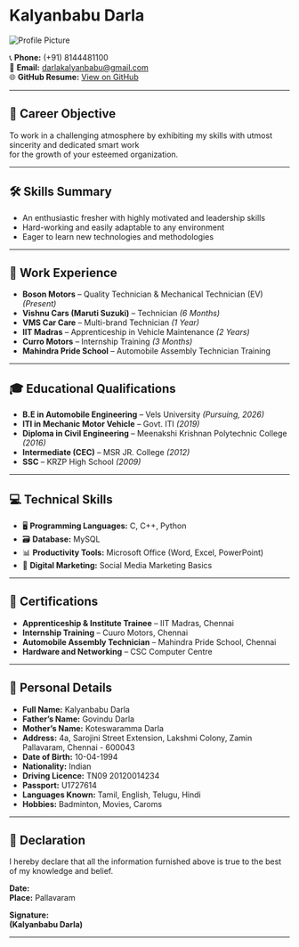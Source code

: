 # Kalyanbabu Darla

![Profile Picture](your-photo.jpg)

📞 **Phone:** (+91) 8144481100  
📧 **Email:** darlakalyanbabu@gmail.com  
🌐 **GitHub Resume:** [View on GitHub](https://kalyanbabudarla.github.io/MyResume/)

---

## 🎯 Career Objective

To work in a challenging atmosphere by exhibiting my skills with utmost sincerity and dedicated smart work  
for the growth of your esteemed organization.

---

## 🛠️ Skills Summary

- An enthusiastic fresher with highly motivated and leadership skills  
- Hard-working and easily adaptable to any environment  
- Eager to learn new technologies and methodologies
---

## 🧰 Work Experience

- **Boson Motors** – Quality Technician & Mechanical Technician (EV) *(Present)*  
- **Vishnu Cars (Maruti Suzuki)** – Technician *(6 Months)*  
- **VMS Car Care** – Multi-brand Technician *(1 Year)*  
- **IIT Madras** – Apprenticeship in Vehicle Maintenance *(2 Years)*  
- **Curro Motors** – Internship Training *(3 Months)*  
- **Mahindra Pride School** – Automobile Assembly Technician Training
---

## 🎓 Educational Qualifications

- **B.E in Automobile Engineering** – Vels University *(Pursuing, 2026)*  
- **ITI in Mechanic Motor Vehicle** – Govt. ITI *(2019)*  
- **Diploma in Civil Engineering** – Meenakshi Krishnan Polytechnic College *(2016)*  
- **Intermediate (CEC)** – MSR JR. College *(2012)*  
- **SSC** – KRZP High School *(2009)*
---

## 💻 Technical Skills

- 🖥️ **Programming Languages:** C, C++, Python  
- 🗃️ **Database:** MySQL  
- 📊 **Productivity Tools:** Microsoft Office (Word, Excel, PowerPoint)  
- 📣 **Digital Marketing:** Social Media Marketing Basics
---

## 🏅 Certifications

- **Apprenticeship & Institute Trainee** – IIT Madras, Chennai
- **Internship Training** – Cuuro Motors, Chennai  
- **Automobile Assembly Technician** – Mahindra Pride School, Chennai  
- **Hardware and Networking** – CSC Computer Centre
---

## 👤 Personal Details

- **Full Name:** Kalyanbabu Darla  
- **Father’s Name:** Govindu Darla  
- **Mother’s Name:** Koteswaramma Darla  
- **Address:** 4a, Sarojini Street Extension, Lakshmi Colony, Zamin Pallavaram, Chennai - 600043  
- **Date of Birth:** 10-04-1994  
- **Nationality:** Indian  
- **Driving Licence:** TN09 20120014234  
- **Passport:** U1727614  
- **Languages Known:** Tamil, English, Telugu, Hindi  
- **Hobbies:** Badminton, Movies, Caroms
---

## 📜 Declaration

I hereby declare that all the information furnished above is true to the best of my knowledge and belief.  

**Date:**  
**Place:** Pallavaram  

**Signature:**  
**(Kalyanbabu Darla)**

---
